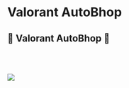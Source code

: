 # Valorant AutoBhop

<p align="center">
  <h2>🤍 Valorant AutoBhop 🤍</h2><br>
  <br><br>
    <img src="https://cdn.discordapp.com/attachments/1112536497405579406/1112557890704777321/hub.png">
    <br><br>
</p>
